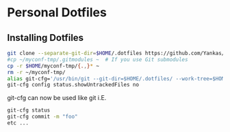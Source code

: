 # Personal Dotfiles
## Installing Dotfiles

```bash
git clone --separate-git-dir=$HOME/.dotfiles https://github.com/Yankas/dotfiles.git $HOME/myconf-tmp
#cp ~/myconf-tmp/.gitmodules ~  # If you use Git submodules
cp -r $HOME/myconf-tmp/{.,}* ~
rm -r ~/myconf-tmp/
alias git-cfg='/usr/bin/git --git-dir=$HOME/.dotfiles/ --work-tree=$HOME'
git-cfg config status.showUntrackedFiles no
```

git-cfg can now be used like git i.E.
```sh
git-cfg status
git-cfg commit -m "foo" 
etc ...
```

